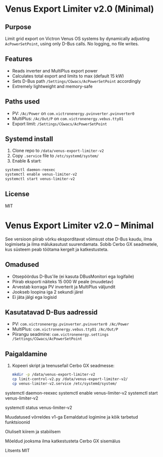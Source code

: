 # Venus Export Limiter v2.0 (Minimal)

## Purpose

Limit grid export on Victron Venus OS systems by dynamically adjusting `AcPowerSetPoint`, using only D-Bus calls. No logging, no file writes.

## Features

- Reads inverter and MultiPlus export power
- Calculates total export and limits to max (default 15 kW)
- Sets D-Bus path `/Settings/CGwacs/AcPowerSetPoint` accordingly
- Extremely lightweight and memory-safe

## Paths used

- PV: `/Ac/Power` on `com.victronenergy.pvinverter.pvinverter0`
- MultiPlus: `/Ac/Out/P` on `com.victronenergy.vebus.ttyO1`
- Export limit: `/Settings/CGwacs/AcPowerSetPoint`

## Systemd install

1. Clone repo to `/data/venus-export-limiter-v2`
2. Copy `.service` file to `/etc/systemd/system/`
3. Enable & start:

```bash
systemctl daemon-reexec
systemctl enable venus-limiter-v2
systemctl start venus-limiter-v2
```

## License

MIT
# Venus Export Limiter v2.0 – Minimal

See versioon piirab võrku eksporditavat võimsust otse D-Bus kaudu, ilma logimiseta ja ilma mälukasutust suurendamata. Sobib Cerbo GX seadmetele, kus süsteem peab töötama kergelt ja katkestusteta.

## Omadused

- Otsepöördus D-Bus'ile (ei kasuta DBusMonitori ega logifaile)
- Piirab eksporti näiteks 15 000 W peale (muudetav)
- Arvestab korraga PV inverterit ja MultiPlus väljundit
- Jookseb loopina iga 2 sekundi järel
- Ei jäta jälgi ega logisid

## Kasutatavad D-Bus aadressid

- PV: `com.victronenergy.pvinverter.pvinverter0 /Ac/Power`
- MultiPlus: `com.victronenergy.vebus.ttyO1 /Ac/Out/P`
- Piirangu seadmine: `com.victronenergy.settings /Settings/CGwacs/AcPowerSetPoint`

## Paigaldamine

1. Kopeeri skript ja teenusefail Cerbo GX seadmesse:
   ```bash
   mkdir -p /data/venus-export-limiter-v2
   cp limit-control-v2.py /data/venus-export-limiter-v2/
   cp venus-limiter-v2.service /etc/systemd/system/

systemctl daemon-reexec
systemctl enable venus-limiter-v2
systemctl start venus-limiter-v2

systemctl status venus-limiter-v2


Muudatused võrreldes v1-ga
Eemaldatud logimine ja kõik tarbetud funktsioonid

Oluliselt kiirem ja stabiilsem

Mõeldud jooksma ilma katkestusteta Cerbo GX sisemälus

Litsents
MIT
